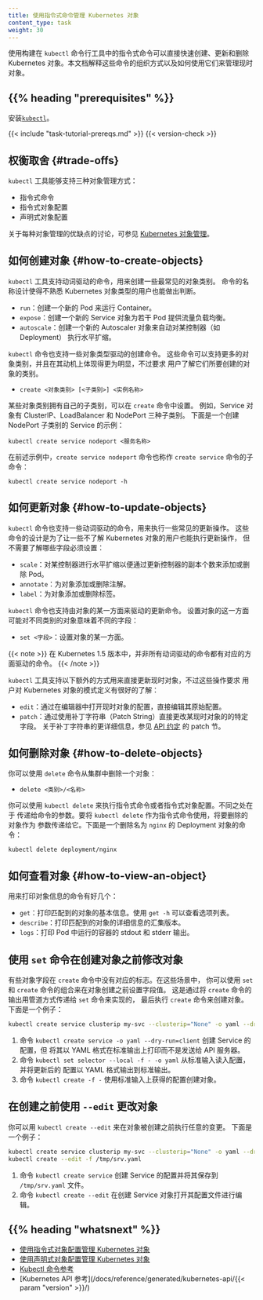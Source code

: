 ```yaml
---
title: 使用指令式命令管理 Kubernetes 对象
content_type: task
weight: 30
---
```

<!--
title: Managing Kubernetes Objects Using Imperative Commands
content_type: task
weight: 30
-->
<!-- overview -->

<!--
Kubernetes objects can quickly be created, updated, and deleted directly using
imperative commands built into the `kubectl` command-line tool. This document
explains how those commands are organized and how to use them to manage live objects.
-->
使用构建在 `kubectl` 命令行工具中的指令式命令可以直接快速创建、更新和删除
Kubernetes 对象。本文档解释这些命令的组织方式以及如何使用它们来管理现时对象。

## {{% heading "prerequisites" %}}

<!--
Install [`kubectl`](/docs/tasks/tools/install-kubectl/).
-->
安装[`kubectl`](/zh/docs/tasks/tools/install-kubectl/)。

{{< include "task-tutorial-prereqs.md" >}} {{< version-check >}}

<!-- steps -->

<!--
## Trade-offs

The `kubectl` tool supports three kinds of object management:

* Imperative commands
* Imperative object configuration
* Declarative object configuration

See [Kubernetes Object Management](/docs/concepts/overview/working-with-objects/object-management/)
for a discussion of the advantages and disadvantage of each kind of object management.
-->
## 权衡取舍   {#trade-offs}

`kubectl` 工具能够支持三种对象管理方式：

* 指令式命令
* 指令式对象配置
* 声明式对象配置

关于每种对象管理的优缺点的讨论，可参见
[Kubernetes 对象管理](/zh/docs/concepts/overview/working-with-objects/object-management/)。

<!--
## How to create objects

The `kubectl` tool supports verb-driven commands for creating some of the most common
object types. The commands are named to be recognizable to users unfamiliar with
the Kubernetes object types.

- `run`: Create a new Pod to run a Container.
- `expose`: Create a new Service object to load balance traffic across Pods.
- `autoscale`: Create a new Autoscaler object to automatically horizontally scale a controller, such as a Deployment.
-->
## 如何创建对象  {#how-to-create-objects}

`kubectl` 工具支持动词驱动的命令，用来创建一些最常见的对象类别。
命令的名称设计使得不熟悉 Kubernetes 对象类型的用户也能做出判断。

- `run`：创建一个新的 Pod 来运行 Container。
- `expose`：创建一个新的 Service 对象为若干 Pod 提供流量负载均衡。
- `autoscale`：创建一个新的 Autoscaler 对象来自动对某控制器（如 Deployment）
  执行水平扩缩。

<!--
The `kubectl` tool also supports creation commands driven by object type.
These commands support more object types and are more explicit about
their intent, but require users to know the type of objects they intend
to create.

- `create <objecttype> [<subtype>] <instancename>`
-->
`kubectl` 命令也支持一些对象类型驱动的创建命令。
这些命令可以支持更多的对象类别，并且在其动机上体现得更为明显，不过要求
用户了解它们所要创建的对象的类别。

- `create <对象类别> [<子类别>] <实例名称>`

<!--
Some objects types have subtypes that you can specify in the `create` command.
For example, the Service object has several subtypes including ClusterIP,
LoadBalancer, and NodePort. Here's an example that creates a Service with
subtype NodePort:

```shell
kubectl create service nodeport <myservicename>
```
-->
某些对象类别拥有自己的子类别，可以在 `create` 命令中设置。
例如，Service 对象有 ClusterIP、LoadBalancer 和 NodePort 三种子类别。
下面是一个创建 NodePort 子类别的 Service 的示例：

```shell
kubectl create service nodeport <服务名称>
```

<!--
In the preceding example, the `create service nodeport` command is called
a subcommand of the `create service` command.

You can use the `-h` flag to find the arguments and flags supported by
a subcommand:
-->
在前述示例中，`create service nodeport` 命令也称作 `create service`
命令的子命令：

```shell
kubectl create service nodeport -h
```

<!--
## How to update objects

The `kubectl` command supports verb-driven commands for some common update operations.
These commands are named to enable users unfamiliar with Kubernetes
objects to perform updates without knowing the specific fields
that must be set:

- `scale`: Horizontally scale a controller to add or remove Pods by updating the replica count of the controller.
- `annotate`: Add or remove an annotation from an object.
- `label`: Add or remove a label from an object.
-->
## 如何更新对象  {#how-to-update-objects}

`kubectl` 命令也支持一些动词驱动的命令，用来执行一些常见的更新操作。
这些命令的设计是为了让一些不了解 Kubernetes 对象的用户也能执行更新操作，
但不需要了解哪些字段必须设置：

- `scale`：对某控制器进行水平扩缩以便通过更新控制器的副本个数来添加或删除 Pod。
- `annotate`：为对象添加或删除注解。
- `label`：为对象添加或删除标签。

<!--
The `kubectl` command also supports update commands driven by an aspect of the object.
Setting this aspect may set different fields for different object types:

- `set` `<field>`: Set an aspect of an object.
-->
`kubectl` 命令也支持由对象的某一方面来驱动的更新命令。
设置对象的这一方面可能对不同类别的对象意味着不同的字段：

- `set <字段>`：设置对象的某一方面。

<!--
In Kubernetes version 1.5, not every verb-driven command has an associated aspect-driven command.
-->
{{< note >}}
在 Kubernetes 1.5 版本中，并非所有动词驱动的命令都有对应的方面驱动的命令。
{{< /note >}}

<!--
The `kubectl` tool supports these additional ways to update a live object directly,
however they require a better understanding of the Kubernetes object schema.

- `edit`: Directly edit the raw configuration of a live object by opening its configuration in an editor.
- `patch`: Directly modify specific fields of a live object by using a patch string.
For more details on patch strings, see the patch section in
[API Conventions](https://git.k8s.io/community/contributors/devel/sig-architecture/api-conventions.md#patch-operations).
-->
`kubectl` 工具支持以下额外的方式用来直接更新现时对象，不过这些操作要求
用户对 Kubernetes 对象的模式定义有很好的了解：

- `edit`：通过在编辑器中打开现时对象的配置，直接编辑其原始配置。
- `patch`：通过使用补丁字符串（Patch String）直接更改某现时对象的的特定字段。
  关于补丁字符串的更详细信息，参见
  [API 约定](https://git.k8s.io/community/contributors/devel/sig-architecture/api-conventions.md#patch-operations)
  的 patch 节。

<!--
## How to delete objects

You can use the `delete` command to delete an object from a cluster:

- `delete <type>/<name>`
-->
## 如何删除对象  {#how-to-delete-objects}

你可以使用 `delete` 命令从集群中删除一个对象：

- `delete <类别>/<名称>`

<!--
You can use `kubectl delete` for both imperative commands and imperative object
configuration. The difference is in the arguments passed to the command. To use
`kubectl delete` as an imperative command, pass the object to be deleted as
an argument. Here's an example that passes a Deployment object named nginx:
-->
你可以使用 `kubectl delete` 来执行指令式命令或者指令式对象配置。不同之处在于
传递给命令的参数。要将 `kubectl delete` 作为指令式命令使用，将要删除的对象作为
参数传递给它。下面是一个删除名为 `nginx` 的 Deployment 对象的命令：

```shell
kubectl delete deployment/nginx
```

<!--
## How to view an object

{{< comment >}}
TODO(pwittrock): Uncomment this when implemented.

You can use `kubectl view` to print specific fields of an object.

- `view`: Prints the value of a specific field of an object.

{{< /comment >}}
-->
## 如何查看对象  {#how-to-view-an-object}

用来打印对象信息的命令有好几个：

- `get`：打印匹配到的对象的基本信息。使用 `get -h` 可以查看选项列表。
- `describe`：打印匹配到的对象的详细信息的汇集版本。
- `logs`：打印 Pod 中运行的容器的 stdout 和 stderr 输出。

<!--
## Using `set` commands to modify objects before creation

There are some object fields that don't have a flag you can use
in a `create` command. In some of those cases, you can use a combination of
`set` and `create` to specify a value for the field before object
creation. This is done by piping the output of the `create` command to the
`set` command, and then back to the `create` command. Here's an example:
-->
## 使用 `set` 命令在创建对象之前修改对象

有些对象字段在 `create` 命令中没有对应的标志。在这些场景中，
你可以使用 `set` 和 `create` 命令的组合来在对象创建之前设置字段值。
这是通过将 `create` 命令的输出用管道方式传递给 `set` 命令来实现的，
最后执行 `create` 命令来创建对象。下面是一个例子：

```sh
kubectl create service clusterip my-svc --clusterip="None" -o yaml --dry-run=client | kubectl set selector --local -f - 'environment=qa' -o yaml | kubectl create -f -
```

<!--
1. The `kubectl create service -o yaml --dry-run=client` command creates the configuration for the Service, but prints it to stdout as YAML instead of sending it to the Kubernetes API server.
1. The `kubectl set selector --local -f - -o yaml` command reads the configuration from stdin, and writes the updated configuration to stdout as YAML.
1. The `kubectl create -f -` command creates the object using the configuration provided via stdin.
-->
1. 命令 `kubectl create service -o yaml --dry-run=client` 创建 Service 的配置，但
   将其以 YAML 格式在标准输出上打印而不是发送给 API 服务器。
1. 命令 `kubectl set selector --local -f - -o yaml` 从标准输入读入配置，并将更新后的
   配置以 YAML 格式输出到标准输出。
1. 命令 `kubectl create -f -` 使用标准输入上获得的配置创建对象。

<!--
## Using `--edit` to modify objects before creation

You can use `kubectl create --edit` to make arbitrary changes to an object
before it is created. Here's an example:
-->
## 在创建之前使用 `--edit` 更改对象

你可以用 `kubectl create --edit` 来在对象被创建之前执行任意的变更。
下面是一个例子：

```sh
kubectl create service clusterip my-svc --clusterip="None" -o yaml --dry-run=client > /tmp/srv.yaml
kubectl create --edit -f /tmp/srv.yaml
```

<!--
1. The `kubectl create service` command creates the configuration for the Service and saves it to `/tmp/srv.yaml`.
1. The `kubectl create --edit` command opens the configuration file for editing before it creates the object.
-->
1. 命令 `kubectl create service` 创建 Service 的配置并将其保存到
   `/tmp/srv.yaml` 文件。
1. 命令 `kubectl create --edit` 在创建 Service 对象打开其配置文件进行编辑。

## {{% heading "whatsnext" %}}

<!--
* [Managing Kubernetes Objects Using Object Configuration (Imperative)](/docs/tasks/manage-kubernetes-objects/imperative-config/)
* [Managing Kubernetes Objects Using Object Configuration (Declarative)](/docs/tasks/manage-kubernetes-objects/declarative-config/)
* [Kubectl Command Reference](/docs/reference/generated/kubectl/kubectl-commands/)
* [Kubernetes API Reference](/docs/reference/generated/kubernetes-api/{{< param "version" >}}/)
-->
* [使用指令式对象配置管理 Kubernetes 对象](/zh/docs/tasks/manage-kubernetes-objects/imperative-config/)
* [使用声明式对象配置管理 Kubernetes 对象](/zh/docs/tasks/manage-kubernetes-objects/declarative-config/)
* [Kubectl 命令参考](/docs/reference/generated/kubectl/kubectl-commands/)
* [Kubernetes API 参考](/docs/reference/generated/kubernetes-api/{{< param "version" >}}/)

